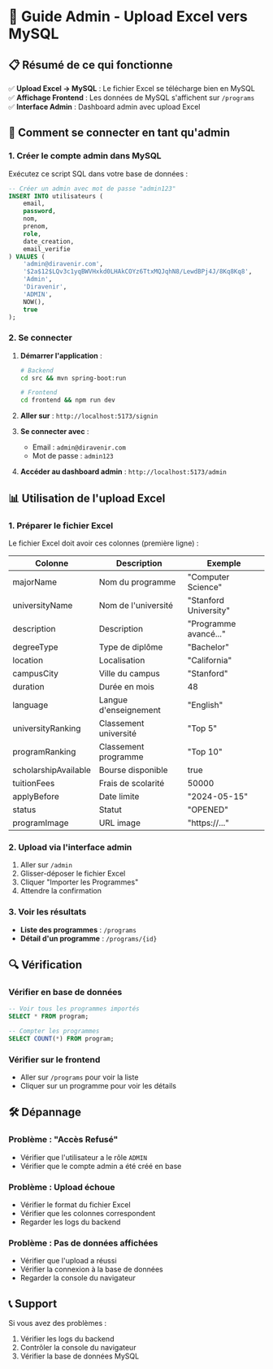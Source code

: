 # 🚀 Guide Admin - Upload Excel vers MySQL

## 📋 Résumé de ce qui fonctionne

✅ **Upload Excel → MySQL** : Le fichier Excel se télécharge bien en MySQL  
✅ **Affichage Frontend** : Les données de MySQL s'affichent sur `/programs`  
✅ **Interface Admin** : Dashboard admin avec upload Excel  

## 🔐 Comment se connecter en tant qu'admin

### 1. Créer le compte admin dans MySQL

Exécutez ce script SQL dans votre base de données :

```sql
-- Créer un admin avec mot de passe "admin123"
INSERT INTO utilisateurs (
    email, 
    password, 
    nom, 
    prenom, 
    role, 
    date_creation,
    email_verifie
) VALUES (
    'admin@diravenir.com',
    '$2a$12$LQv3c1yqBWVHxkd0LHAkCOYz6TtxMQJqhN8/LewdBPj4J/8Kq8Kq8',
    'Admin',
    'Diravenir',
    'ADMIN',
    NOW(),
    true
);
```

### 2. Se connecter

1. **Démarrer l'application** :
   ```bash
   # Backend
   cd src && mvn spring-boot:run
   
   # Frontend
   cd frontend && npm run dev
   ```

2. **Aller sur** : `http://localhost:5173/signin`

3. **Se connecter avec** :
   - Email : `admin@diravenir.com`
   - Mot de passe : `admin123`

4. **Accéder au dashboard admin** : `http://localhost:5173/admin`

## 📊 Utilisation de l'upload Excel

### 1. Préparer le fichier Excel

Le fichier Excel doit avoir ces colonnes (première ligne) :

| Colonne | Description | Exemple |
|---------|-------------|---------|
| majorName | Nom du programme | "Computer Science" |
| universityName | Nom de l'université | "Stanford University" |
| description | Description | "Programme avancé..." |
| degreeType | Type de diplôme | "Bachelor" |
| location | Localisation | "California" |
| campusCity | Ville du campus | "Stanford" |
| duration | Durée en mois | 48 |
| language | Langue d'enseignement | "English" |
| universityRanking | Classement université | "Top 5" |
| programRanking | Classement programme | "Top 10" |
| scholarshipAvailable | Bourse disponible | true |
| tuitionFees | Frais de scolarité | 50000 |
| applyBefore | Date limite | "2024-05-15" |
| status | Statut | "OPENED" |
| programImage | URL image | "https://..." |

### 2. Upload via l'interface admin

1. Aller sur `/admin`
2. Glisser-déposer le fichier Excel
3. Cliquer "Importer les Programmes"
4. Attendre la confirmation

### 3. Voir les résultats

- **Liste des programmes** : `/programs`
- **Détail d'un programme** : `/programs/{id}`

## 🔍 Vérification

### Vérifier en base de données
```sql
-- Voir tous les programmes importés
SELECT * FROM program;

-- Compter les programmes
SELECT COUNT(*) FROM program;
```

### Vérifier sur le frontend
- Aller sur `/programs` pour voir la liste
- Cliquer sur un programme pour voir les détails

## 🛠️ Dépannage

### Problème : "Accès Refusé"
- Vérifier que l'utilisateur a le rôle `ADMIN`
- Vérifier que le compte admin a été créé en base

### Problème : Upload échoue
- Vérifier le format du fichier Excel
- Vérifier que les colonnes correspondent
- Regarder les logs du backend

### Problème : Pas de données affichées
- Vérifier que l'upload a réussi
- Vérifier la connexion à la base de données
- Regarder la console du navigateur

## 📞 Support

Si vous avez des problèmes :
1. Vérifier les logs du backend
2. Contrôler la console du navigateur
3. Vérifier la base de données MySQL 